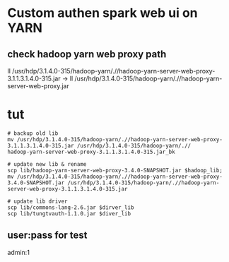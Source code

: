 # Custom authen spark web ui on YARN
## check hadoop yarn web proxy path
ll /usr/hdp/3.1.4.0-315/hadoop-yarn/.//hadoop-yarn-server-web-proxy-3.1.1.3.1.4.0-315.jar -> 
ll /usr/hdp/3.1.4.0-315/hadoop-yarn/.//hadoop-yarn-server-web-proxy.jar

# tut
```
# backup old lib
mv /usr/hdp/3.1.4.0-315/hadoop-yarn/.//hadoop-yarn-server-web-proxy-3.1.1.3.1.4.0-315.jar /usr/hdp/3.1.4.0-315/hadoop-yarn/.//
hadoop-yarn-server-web-proxy-3.1.1.3.1.4.0-315.jar_bk

# update new lib & rename
scp lib/hadoop-yarn-server-web-proxy-3.4.0-SNAPSHOT.jar $hadoop_lib;
mv /usr/hdp/3.1.4.0-315/hadoop-yarn/.//hadoop-yarn-server-web-proxy-3.4.0-SNAPSHOT.jar /usr/hdp/3.1.4.0-315/hadoop-yarn/.//hadoop-yarn-server-web-proxy-3.1.1.3.1.4.0-315.jar

# update lib driver
scp lib/commons-lang-2.6.jar $dirver_lib
scp lib/tungtvauth-1.1.0.jar $diver_lib
```

## user:pass for test
admin:1
